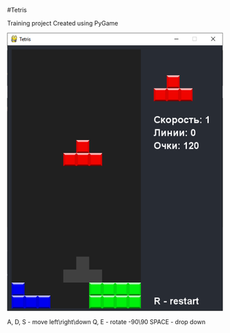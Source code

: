 #Tetris

Training project
Created using PyGame

![alt text](https://raw.githubusercontent.com/bugsbringer/Tetris/master/screenshot.png)


A, D, S - move left\right\down
Q, E - rotate -90\90
SPACE - drop down
